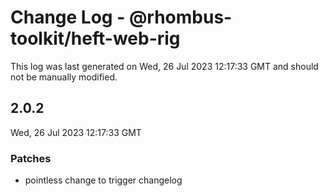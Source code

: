 # Change Log - @rhombus-toolkit/heft-web-rig

This log was last generated on Wed, 26 Jul 2023 12:17:33 GMT and should not be manually modified.

## 2.0.2
Wed, 26 Jul 2023 12:17:33 GMT

### Patches

- pointless change to trigger changelog


